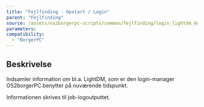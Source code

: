 ```yaml
---
title: "Fejlfinding - Opstart / Login"
parent: "Fejlfinding"
source: /assets/os2borgerpc-scripts/common/fejlfinding/login_lightdm_debugging.sh
parameters:
compatibility:
  - "BorgerPC"
---
```


## Beskrivelse
Indsamler information om bl.a. LightDM, som er den login-manager OS2borgerPC benytter på nuværende tidspunkt.

Informationen skrives til job-logoutputtet.